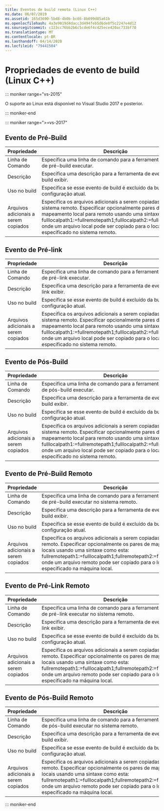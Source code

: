 ```yaml
---
title: Eventos de build remoto (Linux C++)
ms.date: 06/07/2019
ms.assetid: 165d3690-5bd8-4b0b-bc66-8b699d85a61b
ms.openlocfilehash: 4a3e9019d4dacc3d494feb5d6de8f5c2247e4d12
ms.sourcegitcommit: c123cc76bb2b6c5cde6f4c425ece420ac733bf70
ms.translationtype: MT
ms.contentlocale: pt-BR
ms.lasthandoff: 04/14/2020
ms.locfileid: "79441504"
---
```

# <a name="build-event-properties-linux-c"></a>Propriedades de evento de build (Linux C++)

::: moniker range="vs-2015"

O suporte ao Linux está disponível no Visual Studio 2017 e posterior.

::: moniker-end

::: moniker range=">=vs-2017"

## <a name="pre-build-event"></a>Evento de Pré-Build

| Propriedade | Descrição |
|--|--|
| Linha de Comando | Especifica uma linha de comando para a ferramenta de evento de pré-build executar. |
| Descrição | Especifica uma descrição para a ferramenta de evento de pré-build exibir. |
| Uso no build | Especifica se esse evento de build é excluído da build para a configuração atual. |
| Arquivos adicionais a serem copiados | Especifica os arquivos adicionais a serem copiadas para o sistema remoto. Especificar opcionalmente pares de mapeamento local para remoto usando uma sintaxe como esta: fulllocalpath1:=fullremotepath1;fulllocalpath2:=fullremotepath2, onde um arquivo local pode ser copiado para o local remoto especificado no sistema remoto. |

## <a name="pre-link-event"></a>Evento de Pré-link

| Propriedade | Descrição |
|--|--|
| Linha de Comando | Especifica uma linha de comando para a ferramenta de evento de pré-link executar. |
| Descrição | Especifica uma descrição para a ferramenta de evento de pré-link exibir. |
| Uso no build | Especifica se esse evento de build é excluído da build para a configuração atual. |
| Arquivos adicionais a serem copiados | Especifica os arquivos adicionais a serem copiadas para o sistema remoto. Especificar opcionalmente pares de mapeamento local para remoto usando uma sintaxe como esta: fulllocalpath1:=fullremotepath1;fulllocalpath2:=fullremotepath2, onde um arquivo local pode ser copiado para o local remoto especificado no sistema remoto. |

## <a name="post-build-event"></a>Evento de Pós-Build

| Propriedade | Descrição |
|--|--|
| Linha de Comando | Especifica uma linha de comando para a ferramenta de evento de pós-build executar. |
| Descrição | Especifica uma descrição para a ferramenta de evento de pós-build exibir. |
| Uso no build | Especifica se esse evento de build é excluído da build para a configuração atual. |
| Arquivos adicionais a serem copiados | Especifica os arquivos adicionais a serem copiadas para o sistema remoto. Especificar opcionalmente pares de mapeamento local para remoto usando uma sintaxe como esta: fulllocalpath1:=fullremotepath1;fulllocalpath2:=fullremotepath2, onde um arquivo local pode ser copiado para o local remoto especificado no sistema remoto. |

## <a name="remote-pre-build-event"></a>Evento de Pré-Build Remoto

| Propriedade | Descrição |
|--|--|
| Linha de Comando | Especifica uma linha de comando para a ferramenta de evento de pré-build executar no sistema remoto. |
| Descrição | Especifica uma descrição para a ferramenta de evento de pré-build exibir. |
| Uso no build | Especifica se esse evento de build é excluído da build para a configuração atual. |
| Arquivos adicionais a serem copiados | Especifica os arquivos adicionais a serem copiadas do sistema remoto. Especificar opcionalmente os pares de mapeamento locais usando uma sintaxe como esta: fullremotepath1:=fulllocalpath1;fullremotepath2:=fulllocalpath2, onde um arquivo remoto pode ser copiado para o local especificado na máquina local. |

## <a name="remote-pre-link-event"></a>Evento de Pré-Link Remoto

| Propriedade | Descrição |
|--|--|
| Linha de Comando | Especifica uma linha de comando para a ferramenta de evento de pré-link executar no sistema remoto. |
| Descrição | Especifica uma descrição para a ferramenta de evento de pré-link exibir. |
| Uso no build | Especifica se esse evento de build é excluído da build para a configuração atual. |
| Arquivos adicionais a serem copiados | Especifica os arquivos adicionais a serem copiadas do sistema remoto. Especificar opcionalmente os pares de mapeamento locais usando uma sintaxe como esta: fullremotepath1:=fulllocalpath1;fullremotepath2:=fulllocalpath2, onde um arquivo remoto pode ser copiado para o local especificado na máquina local. |

## <a name="remote-post-build-event"></a>Evento de Pós-Build Remoto

| Propriedade | Descrição |
|--|--|
| Linha de Comando | Especifica uma linha de comando para a ferramenta de evento de pós-build executar no sistema remoto. |
| Descrição | Especifica uma descrição para a ferramenta de evento de pós-build exibir. |
| Uso no build | Especifica se esse evento de build é excluído da build para a configuração atual. |
| Arquivos adicionais a serem copiados | Especifica os arquivos adicionais a serem copiadas do sistema remoto. Especificar opcionalmente os pares de mapeamento locais usando uma sintaxe como esta: fullremotepath1:=fulllocalpath1;fullremotepath2:=fulllocalpath2, onde um arquivo remoto pode ser copiado para o local especificado na máquina local. |

::: moniker-end
